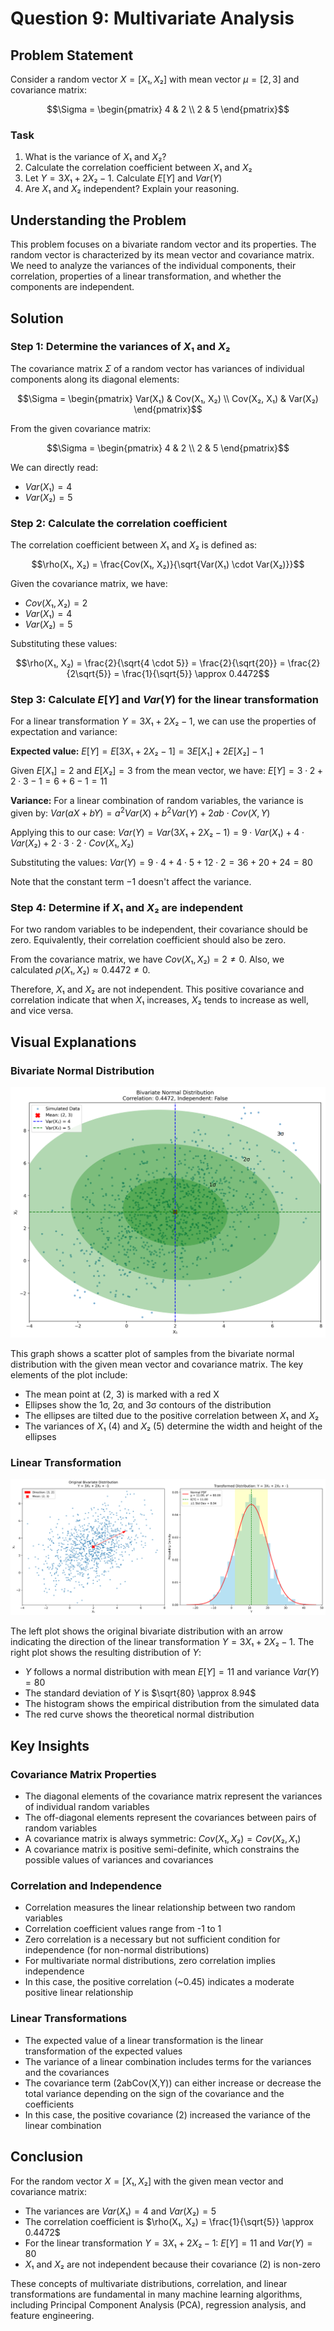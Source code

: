 # Question 9: Multivariate Analysis

## Problem Statement
Consider a random vector $X = [X₁, X₂]$ with mean vector $μ = [2, 3]$ and covariance matrix:

$$\Sigma = \begin{pmatrix} 
4 & 2 \\
2 & 5
\end{pmatrix}$$

### Task
1. What is the variance of $X₁$ and $X₂$?
2. Calculate the correlation coefficient between $X₁$ and $X₂$
3. Let $Y = 3X₁ + 2X₂ - 1$. Calculate $E[Y]$ and $Var(Y)$
4. Are $X₁$ and $X₂$ independent? Explain your reasoning.

## Understanding the Problem
This problem focuses on a bivariate random vector and its properties. The random vector is characterized by its mean vector and covariance matrix. We need to analyze the variances of the individual components, their correlation, properties of a linear transformation, and whether the components are independent.

## Solution

### Step 1: Determine the variances of $X₁$ and $X₂$
The covariance matrix $\Sigma$ of a random vector has variances of individual components along its diagonal elements:

$$\Sigma = \begin{pmatrix} 
Var(X₁) & Cov(X₁, X₂) \\
Cov(X₂, X₁) & Var(X₂)
\end{pmatrix}$$

From the given covariance matrix:

$$\Sigma = \begin{pmatrix} 
4 & 2 \\
2 & 5
\end{pmatrix}$$

We can directly read:
- $Var(X₁) = 4$
- $Var(X₂) = 5$

### Step 2: Calculate the correlation coefficient
The correlation coefficient between $X₁$ and $X₂$ is defined as:

$$\rho(X₁, X₂) = \frac{Cov(X₁, X₂)}{\sqrt{Var(X₁) \cdot Var(X₂)}}$$

Given the covariance matrix, we have:
- $Cov(X₁, X₂) = 2$
- $Var(X₁) = 4$
- $Var(X₂) = 5$

Substituting these values:

$$\rho(X₁, X₂) = \frac{2}{\sqrt{4 \cdot 5}} = \frac{2}{\sqrt{20}} = \frac{2}{2\sqrt{5}} = \frac{1}{\sqrt{5}} \approx 0.4472$$

### Step 3: Calculate $E[Y]$ and $Var(Y)$ for the linear transformation
For a linear transformation $Y = 3X₁ + 2X₂ - 1$, we can use the properties of expectation and variance:

**Expected value:**
$E[Y] = E[3X₁ + 2X₂ - 1] = 3E[X₁] + 2E[X₂] - 1$

Given $E[X₁] = 2$ and $E[X₂] = 3$ from the mean vector, we have:
$E[Y] = 3 \cdot 2 + 2 \cdot 3 - 1 = 6 + 6 - 1 = 11$

**Variance:**
For a linear combination of random variables, the variance is given by:
$Var(aX + bY) = a^2 Var(X) + b^2 Var(Y) + 2ab \cdot Cov(X, Y)$

Applying this to our case:
$Var(Y) = Var(3X₁ + 2X₂ - 1) = 9 \cdot Var(X₁) + 4 \cdot Var(X₂) + 2 \cdot 3 \cdot 2 \cdot Cov(X₁, X₂)$

Substituting the values:
$Var(Y) = 9 \cdot 4 + 4 \cdot 5 + 12 \cdot 2 = 36 + 20 + 24 = 80$

Note that the constant term $-1$ doesn't affect the variance.

### Step 4: Determine if $X₁$ and $X₂$ are independent
For two random variables to be independent, their covariance should be zero. Equivalently, their correlation coefficient should also be zero.

From the covariance matrix, we have $Cov(X₁, X₂) = 2 \neq 0$. Also, we calculated $\rho(X₁, X₂) \approx 0.4472 \neq 0$.

Therefore, $X₁$ and $X₂$ are not independent. This positive covariance and correlation indicate that when $X₁$ increases, $X₂$ tends to increase as well, and vice versa.

## Visual Explanations

### Bivariate Normal Distribution
![Bivariate Normal Distribution](../Images/L2_1_Quiz_9/bivariate_normal.png)

This graph shows a scatter plot of samples from the bivariate normal distribution with the given mean vector and covariance matrix. The key elements of the plot include:
- The mean point at (2, 3) is marked with a red X
- Ellipses show the 1σ, 2σ, and 3σ contours of the distribution
- The ellipses are tilted due to the positive correlation between $X₁$ and $X₂$
- The variances of $X₁$ (4) and $X₂$ (5) determine the width and height of the ellipses

### Linear Transformation
![Linear Transformation](../Images/L2_1_Quiz_9/linear_transformation.png)

The left plot shows the original bivariate distribution with an arrow indicating the direction of the linear transformation $Y = 3X₁ + 2X₂ - 1$. The right plot shows the resulting distribution of $Y$:
- $Y$ follows a normal distribution with mean $E[Y] = 11$ and variance $Var(Y) = 80$
- The standard deviation of $Y$ is $\sqrt{80} \approx 8.94$
- The histogram shows the empirical distribution from the simulated data
- The red curve shows the theoretical normal distribution

## Key Insights

### Covariance Matrix Properties
- The diagonal elements of the covariance matrix represent the variances of individual random variables
- The off-diagonal elements represent the covariances between pairs of random variables
- A covariance matrix is always symmetric: $Cov(X₁, X₂) = Cov(X₂, X₁)$
- A covariance matrix is positive semi-definite, which constrains the possible values of variances and covariances

### Correlation and Independence
- Correlation measures the linear relationship between two random variables
- Correlation coefficient values range from -1 to 1
- Zero correlation is a necessary but not sufficient condition for independence (for non-normal distributions)
- For multivariate normal distributions, zero correlation implies independence
- In this case, the positive correlation (~0.45) indicates a moderate positive linear relationship

### Linear Transformations
- The expected value of a linear transformation is the linear transformation of the expected values
- The variance of a linear combination includes terms for the variances and the covariances
- The covariance term (2abCov(X,Y)) can either increase or decrease the total variance depending on the sign of the covariance and the coefficients
- In this case, the positive covariance (2) increased the variance of the linear combination

## Conclusion

For the random vector $X = [X₁, X₂]$ with the given mean vector and covariance matrix:
- The variances are $Var(X₁) = 4$ and $Var(X₂) = 5$
- The correlation coefficient is $\rho(X₁, X₂) = \frac{1}{\sqrt{5}} \approx 0.4472$
- For the linear transformation $Y = 3X₁ + 2X₂ - 1$: $E[Y] = 11$ and $Var(Y) = 80$
- $X₁$ and $X₂$ are not independent because their covariance (2) is non-zero

These concepts of multivariate distributions, correlation, and linear transformations are fundamental in many machine learning algorithms, including Principal Component Analysis (PCA), regression analysis, and feature engineering. 